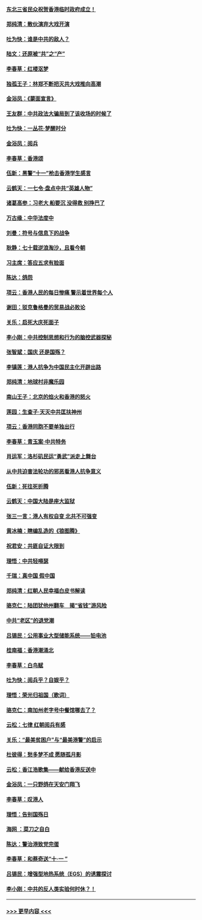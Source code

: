 #### [东北三省民众祝贺香港临时政府成立！](../pages/nsc993/n11571215.md?t=10061722) 
#### [郑纯清：散伙演弃大戏开演](../pages/nsc993/n11570826.md?t=10061722) 
#### [吐为快：谁是中共的敌人？](../pages/nsc993/n11570817.md?t=10061722) 
#### [陆文：还原被“共”之“产”](../pages/nsc993/n11570798.md?t=10061722) 
#### [李春草：红楼沤梦](../pages/nsc993/n11569673.md?t=10061722) 
#### [独孤王子：林郑不断把灭共大戏推向高潮](../pages/nsc993/n11569381.md?t=10061722) 
#### [金浴凤：《蒙面宣言》](../pages/nsc993/n11569368.md?t=10061722) 
#### [王友群：中共政法大骗局到了该收场的时候了](../pages/nsc993/n11568940.md?t=10061722) 
#### [吐为快：一丛花‧梦醒时分](../pages/nsc993/n11567491.md?t=10061722) 
#### [金浴凤：阅兵](../pages/nsc993/n11567454.md?t=10061722) 
#### [李春草：香港颂](../pages/nsc993/n11567444.md?t=10061722) 
#### [伍新：黑警“十一”枪击香港学生感言](../pages/nsc993/n11567426.md?t=10061722) 
#### [云鹤天：一七令‧盘点中共“英雄人物”](../pages/nsc993/n11567091.md?t=10061722) 
#### [诸葛高参：习老大 船要沉 没得救 别挣巴了](../pages/nsc993/n11566976.md?t=10061722) 
#### [万古缘：中华法度中](../pages/nsc993/n11566726.md?t=10061722) 
#### [刘曼：符号与信息下的战争](../pages/nsc993/n11564655.md?t=10061722) 
#### [耿静：七十载逆浪淘沙，且看今朝](../pages/nsc993/n11564520.md?t=10061722) 
#### [习主席：答应五求有脸面](../pages/nsc993/n11563953.md?t=10061722) 
#### [陈达：鸽怨](../pages/nsc993/n11561879.md?t=10061722) 
#### [项云：香港人民的每日惨痛  警示着世界每个人](../pages/nsc993/n11559273.md?t=10061722) 
#### [谢田：驳克鲁格曼的贸易战必败论](../pages/nsc993/n11555840.md?t=10061722) 
#### [关乐：启死大庆死面子](../pages/nsc993/n11556823.md?t=10061722) 
#### [李小刚：中共控制思想和行为的脑控武器探秘](../pages/nsc993/n11556776.md?t=10061722) 
#### [张智斌：国庆  还是国殇？](../pages/nsc993/n11556617.md?t=10061722) 
#### [李镇莲：港人抗争为中国民主化开辟出路](../pages/nsc993/n11556570.md?t=10061722) 
#### [郑纯清：地球村非魔乐园](../pages/nsc993/n11555415.md?t=10061722) 
#### [南山王子：北京的焰火和香港的怒火](../pages/nsc993/n11555318.md?t=10061722) 
#### [莲园：生查子·天灭中共匡扶神州](../pages/nsc993/n11555302.md?t=10061722) 
#### [项云：香港同胞不要单独出行](../pages/nsc993/n11555276.md?t=10061722) 
#### [李春草：青玉案‧中共特务](../pages/nsc993/n11552356.md?t=10061722) 
#### [肖运军：洛杉矶民运“勇武”派走上舞台](../pages/nsc993/n11551595.md?t=10061722) 
#### [从中共迫害法轮功的邪恶看港人抗争意义](../pages/nsc993/n11540858.md?t=10061722) 
#### [伍新：死往死折腾](../pages/nsc993/n11550174.md?t=10061722) 
#### [云鹤天：中国大陆是座大监狱](../pages/nsc993/n11550155.md?t=10061722) 
#### [张三一言：港人有权自变 北共不可强变](../pages/nsc993/n11550132.md?t=10061722) 
#### [黄冰楠：瞎编乱造的《狼图腾》](../pages/nsc993/n11550082.md?t=10061722) 
#### [祝君安：共匪自证大限到](../pages/nsc993/n11550041.md?t=10061722) 
#### [理悟：中共轻嘚瑟](../pages/nsc993/n11547978.md?t=10061722) 
#### [千瑞：真中国 假中国](../pages/nsc993/n11547865.md?t=10061722) 
#### [郑纯清：红朝人民幸福白皮书解读](../pages/nsc993/n11547499.md?t=10061722) 
#### [骆克仁：陆团犹他州翻车　揭“省钱”游风险](../pages/nsc993/n11546977.md?t=10061722) 
#### [中共“老区”的退党潮](../pages/nsc993/n11545995.md?t=10061722) 
#### [吕锡民：公用事业大型储能系统——铅电池](../pages/nsc993/n11545701.md?t=10061722) 
#### [桂南福：香港潮涌北](../pages/nsc993/n11545682.md?t=10061722) 
#### [李春草：白鸟赋](../pages/nsc993/n11545663.md?t=10061722) 
#### [吐为快：阅兵乎？自娱乎？](../pages/nsc993/n11545625.md?t=10061722) 
#### [理悟：荣光归祖国（歌词）](../pages/nsc993/n11545616.md?t=10061722) 
#### [骆克仁：南加州老字号中餐馆哪去了？](../pages/nsc993/n11545120.md?t=10061722) 
#### [云松：七律 红朝阅兵有感](../pages/nsc993/n11542394.md?t=10061722) 
#### [关乐：“最美贫困户”与“最美港警”的启示](../pages/nsc993/n11542252.md?t=10061722) 
#### [杜彼得：愁多梦不成 愿随孤月影](../pages/nsc993/n11540296.md?t=10061722) 
#### [云松：香江浩歌集——献给香港反送中](../pages/nsc993/n11540149.md?t=10061722) 
#### [金浴凤：一只野鸽在天安门翔飞](../pages/nsc993/n11540280.md?t=10061722) 
#### [李春草：叹港人](../pages/nsc993/n11540119.md?t=10061722) 
#### [理悟：告别国殇日](../pages/nsc993/n11539610.md?t=10061722) 
#### [海网 ：菜刀之自白](../pages/nsc993/n11539597.md?t=10061722) 
#### [陈达：警治港致党完蛋](../pages/nsc993/n11538127.md?t=10061722) 
#### [李春草：和蔡奇送“十·一 ”](../pages/nsc993/n11537810.md?t=10061722) 
#### [吕锡民：增强型地热系统（EGS）的诱震探讨](../pages/nsc993/n11537765.md?t=10061722) 
#### [李小刚：中共的反人类实验何时休？！](../pages/nsc993/n11537669.md?t=10061722) 

----
#### [ >>> 更早内容 <<< ](../indexes/nsc993-earlier.md)
